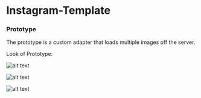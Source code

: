 # Instagram-Template


### Prototype
The prototype is a custom adapter that loads multiple images off the server. 

Look of Prototype:

![alt text](https://raw.githubusercontent.com/kweaver00/Instagram-Template-Android/master/screenshots/3.png "Instagram Screenshot")


![alt text](https://raw.githubusercontent.com/kweaver00/Instagram-Template-Android/master/screenshots/screenshots.png "Instagram Screenshot")

![alt text](http://keithweaver.ca/imgs/Projects/instagram.jpg "Instagram Screenshot")
